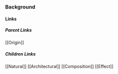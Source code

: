 ### Background
#### Links
##### Parent Links
[[Origin]]
##### Children Links
[[Natural]]
[[Architectural]]
[[Composition]]
[[Effect]]
